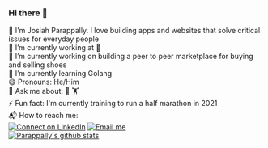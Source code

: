 ### Hi there 👋

<!--
**parappally/parappally** is a ✨ _special_ ✨ repository because its `README.md` (this file) appears on your GitHub profile.

Here are some ideas to get you started:

- 🔭 I’m currently working on ...
- 🌱 I’m currently learning ...
- 👯 I’m looking to collaborate on ...
- 🤔 I’m looking for help with ...
- 💬 Ask me about ...
- 📫 How to reach me: ...
- 😄 Pronouns: ...
- ⚡ Fun fact: ...
-->

🐲  I'm Josiah Parappally. I love building apps and websites that solve critical issues for everyday people <br>
💼  I’m currently working at  <br>
🔭  I’m currently working on building a peer to peer marketplace for buying and selling shoes <br>
🌱  I’m currently learning Golang <br>
😄  Pronouns: He/Him <br>
💬  Ask me about: 🏀 🏋️ <br>
⚡  Fun fact: I'm currently training to run a half marathon in 2021 <br>
📬  How to reach me: <br>
[![Connect on LinkedIn](https://img.shields.io/badge/--linkedin?label=LinkedIn&logo=LinkedIn&style=social)](https://www.linkedin.com/in/parappally/)
[![Email me](https://img.shields.io/badge/--gmail?label=Gmail&logo=Gmail&style=social)](mailto:josiahparappally@gmail.com) <br>
[![Parappally's github stats](https://github-readme-stats.vercel.app/api?username=parappally)](https://github.com/anuraghazra/github-readme-stats)

<!--START_SECTION:activity-->





<!--END_SECTION:activity-->
